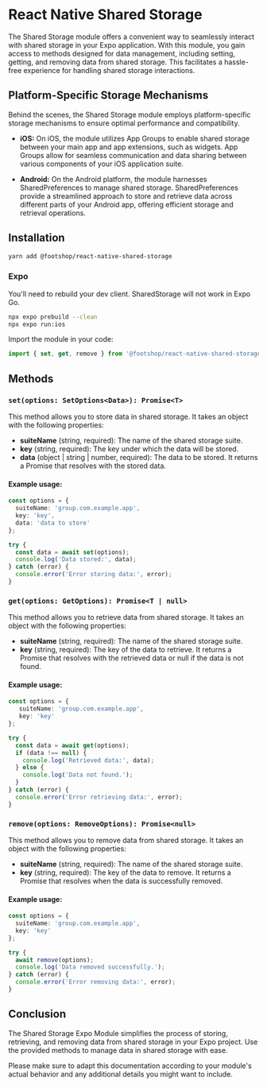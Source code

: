# React Native Shared Storage
The Shared Storage module offers a convenient way to seamlessly interact with shared storage in your Expo application. With this module, you gain access to methods designed for data management, including setting, getting, and removing data from shared storage. This facilitates a hassle-free experience for handling shared storage interactions.
## Platform-Specific Storage Mechanisms
Behind the scenes, the Shared Storage module employs platform-specific storage mechanisms to ensure optimal performance and compatibility.

* **iOS:** On iOS, the module utilizes App Groups to enable shared storage between your main app and app extensions, such as widgets. App Groups allow for seamless communication and data sharing between various components of your iOS application suite.

* **Android:** On the Android platform, the module harnesses SharedPreferences to manage shared storage. SharedPreferences provide a streamlined approach to store and retrieve data across different parts of your Android app, offering efficient storage and retrieval operations.

## Installation
```sh
yarn add @footshop/react-native-shared-storage
```
### Expo
You'll need to rebuild your dev client. SharedStorage will not work in Expo Go.
```sh
npx expo prebuild --clean
npx expo run:ios
```
Import the module in your code:
```typescript
import { set, get, remove } from '@footshop/react-native-shared-storage'
 ```

## Methods
### `set(options: SetOptions<Data>): Promise<T>`
This method allows you to store data in shared storage. It takes an object with the following properties:

* **suiteName** (string, required): The name of the shared storage suite.
* **key** (string, required): The key under which the data will be stored.
* **data** (object | string | number, required): The data to be stored.
It returns a Promise that resolves with the stored data.

#### Example usage:
```typescript
const options = {
  suiteName: 'group.com.example.app',  
  key: 'key',
  data: 'data to store'
};

try {
  const data = await set(options);
  console.log('Data stored:', data);
} catch (error) {
  console.error('Error storing data:', error);
}
```

### `get(options: GetOptions): Promise<T | null>`
This method allows you to retrieve data from shared storage. It takes an object with the following properties:

* **suiteName** (string, required): The name of the shared storage suite.
* **key** (string, required): The key of the data to retrieve.
It returns a Promise that resolves with the retrieved data or null if the data is not found.

#### Example usage:

```typescript
const options = {
   suiteName: 'group.com.example.app', 
   key: 'key'
};

try {
  const data = await get(options);
  if (data !== null) {
    console.log('Retrieved data:', data);
  } else {
    console.log('Data not found.');
  }
} catch (error) {
  console.error('Error retrieving data:', error);
}
```

### `remove(options: RemoveOptions): Promise<null>`
This method allows you to remove data from shared storage. It takes an object with the following properties:

* **suiteName** (string, required): The name of the shared storage suite.
* **key** (string, required): The key of the data to remove.
It returns a Promise that resolves when the data is successfully removed.

#### Example usage:
```typescript
const options = {
  suiteName: 'group.com.example.app',
  key: 'key'
};

try {
  await remove(options);
  console.log('Data removed successfully.');
} catch (error) {
  console.error('Error removing data:', error);
}
```

## Conclusion
The Shared Storage Expo Module simplifies the process of storing, retrieving, and removing data from shared storage in your Expo project. Use the provided methods to manage data in shared storage with ease.

Please make sure to adapt this documentation according to your module's actual behavior and any additional details you might want to include.